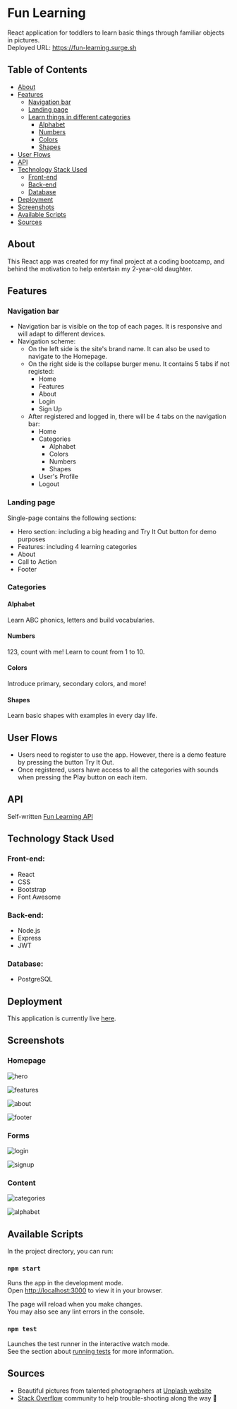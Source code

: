 # Fun Learning
React application for toddlers to learn basic things through familiar objects in pictures.\
Deployed URL: https://fun-learning.surge.sh

## Table of Contents
- [About](#about)
- [Features](#features)
  - [Navigation bar](#navigation-bar)
  - [Landing page](#landing-page)
  - [Learn things in different categories](#categories)
    - [Alphabet](#alphabet)
    - [Numbers](#numbers)
    - [Colors](#colors)
    - [Shapes](#shapes)
- [User Flows](#user-flows)
- [API](#api)
- [Technology Stack Used](#technology-stack-used)
  - [Front-end](#front-end)
  - [Back-end](#back-end)
  - [Database](#database)
- [Deployment](#deployment)
- [Screenshots](#screenshots)
- [Available Scripts](#available-scripts)
- [Sources](#sources)

## About
This React app was created for my final project at a coding bootcamp, and behind the motivation to help entertain my 2-year-old daughter.

## Features

### Navigation bar
- Navigation bar is visible on the top of each pages. It is responsive and will adapt to different devices.
- Navigation scheme:
  - On the left side is the site's brand name. It can also be used to navigate to the Homepage.
  - On the right side is the collapse burger menu. It contains 5 tabs if not registed:
    - Home
    - Features
    - About
    - Login
    - Sign Up
  - After registered and logged in, there will be 4 tabs on the navigation bar:
    - Home
    - Categories
      - Alphabet
      - Colors
      - Numbers
      - Shapes
    - User's Profile
    - Logout 

### Landing page
Single-page contains the following sections:
- Hero section: including a big heading and Try It Out button for demo purposes
- Features: including 4 learning categories
- About
- Call to Action
- Footer

### Categories

#### Alphabet
Learn ABC phonics, letters and build vocabularies.

#### Numbers
123, count with me! Learn to count from 1 to 10.

#### Colors
Introduce primary, secondary colors, and more!

#### Shapes
Learn basic shapes with examples in every day life.

## User Flows
- Users need to register to use the app. However, there is a demo feature by pressing the button Try It Out.
- Once registered, users have access to all the categories with sounds when pressing the Play button on each item.

## API
Self-written [Fun Learning API](https://github.com/hauqxngo/FunLearningBackend)

## Technology Stack Used

### Front-end:
- React
- CSS
- Bootstrap
- Font Awesome

### Back-end:
- Node.js
- Express
- JWT

### Database:
- PostgreSQL

## Deployment

This application is currently live [here](https://fun-learning.surge.sh).

## Screenshots

### Homepage
![hero](public/images/screenshots/hero.png)

![features](public/images/screenshots/features.png)

![about](public/images/screenshots/about.png)

![footer](public/images/screenshots/footer.png)

### Forms
![login](public/images/screenshots/login.png)

![signup](public/images/screenshots/signup.png)

### Content
![categories](public/images/screenshots/categories.png)

![alphabet](public/images/screenshots/alphabet.png)

## Available Scripts

In the project directory, you can run:

### `npm start`

Runs the app in the development mode.\
Open [http://localhost:3000](http://localhost:3000) to view it in your browser.

The page will reload when you make changes.\
You may also see any lint errors in the console.

### `npm test`

Launches the test runner in the interactive watch mode.\
See the section about [running tests](https://facebook.github.io/create-react-app/docs/running-tests) for more information.

## Sources

- Beautiful pictures from talented photographers at [Unplash website](https://unsplash.com)
- [Stack Overflow](https://stackoverflow.com) community to help trouble-shooting along the way 🙏 
